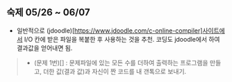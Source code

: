 ## 숙제 05/26 ~ 06/07 
- 일반적으로 (jdoodle)[https://www.jdoodle.com/c-online-compiler]사이트에서 I/O 칸에 받은 파일을 복붙한 후 사용하는 것을 추천. 코딩도 jdoodle에서 하여 결과값을 얻어내면 됨.
> - (문제 1번)[] : 문제파일에 있는 모든 수를 더하여 출력하는 프로그램을 만들고, 더한 값(결과 값)과 자신이 짠 코드를 내 갠톡으로 보내기.
